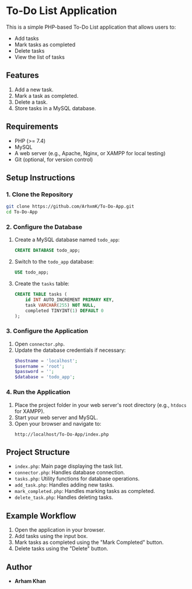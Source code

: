 # To-Do List Application

This is a simple PHP-based To-Do List application that allows users to:
- Add tasks
- Mark tasks as completed
- Delete tasks
- View the list of tasks

## Features
1. Add a new task.
2. Mark a task as completed.
3. Delete a task.
4. Store tasks in a MySQL database.

## Requirements
- PHP (>= 7.4)
- MySQL
- A web server (e.g., Apache, Nginx, or XAMPP for local testing)
- Git (optional, for version control)

## Setup Instructions

### 1. Clone the Repository
```bash
git clone https://github.com/ArhxmK/To-Do-App.git
cd To-Do-App
```

### 2. Configure the Database
1. Create a MySQL database named `todo_app`:
    ```sql
    CREATE DATABASE todo_app;
    ```
2. Switch to the `todo_app` database:
    ```sql
    USE todo_app;
    ```
3. Create the `tasks` table:
    ```sql
    CREATE TABLE tasks (
        id INT AUTO_INCREMENT PRIMARY KEY,
        task VARCHAR(255) NOT NULL,
        completed TINYINT(1) DEFAULT 0
    );
    ```

### 3. Configure the Application
1. Open `connector.php`.
2. Update the database credentials if necessary:
    ```php
    $hostname = 'localhost';
    $username = 'root';
    $password = '';
    $database = 'todo_app';
    ```

### 4. Run the Application
1. Place the project folder in your web server's root directory (e.g., `htdocs` for XAMPP).
2. Start your web server and MySQL.
3. Open your browser and navigate to:
    ```
    http://localhost/To-Do-App/index.php
    ```

## Project Structure
- `index.php`: Main page displaying the task list.
- `connector.php`: Handles database connection.
- `tasks.php`: Utility functions for database operations.
- `add_task.php`: Handles adding new tasks.
- `mark_completed.php`: Handles marking tasks as completed.
- `delete_task.php`: Handles deleting tasks.

## Example Workflow
1. Open the application in your browser.
2. Add tasks using the input box.
3. Mark tasks as completed using the "Mark Completed" button.
4. Delete tasks using the "Delete" button.

## Author
- **Arham Khan**
